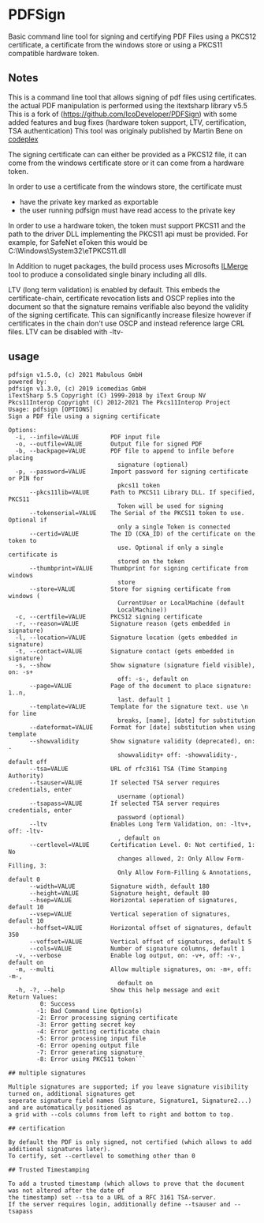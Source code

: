 # PDFSign
Basic command line tool for signing and certifying PDF Files using a PKCS12 certificate,
a certificate from the windows store or using a PKCS11 compatible hardware token.

## Notes
This is a command line tool that allows signing of pdf files using certificates.
the actual PDF manipulation is performed using the itextsharp library v5.5
This is a fork of (https://github.com/IcoDeveloper/PDFSign) with some added features and bug fixes
(hardware token support, LTV, certification, TSA authentication)
This tool was originaly published by Martin Bene on [codeplex](https://archive.codeplex.com/?p=pdfsign)


The signing certificate can can either be provided as a PKCS12 file, it can come from 
the windows certificate store or it can come from a hardware token.

In order to use a certificate from the windows store, the certificate must
  - have the private key marked as exportable
  - the user running pdfsign must have read access to the private key

In order to use a hardware token, the token must support PKCS11 and the path to the driver DLL
implementing the PKCS11 api must be provided.
For example, for SafeNet eToken this would be C:\Windows\System32\eTPKCS11.dll
  
In Addition to nuget packages, the build process uses Microsofts [ILMerge](http://www.microsoft.com/download/en/details.aspx?displaylang=en&id=17630) 
tool to produce a consolidated single binary including all dlls. 

LTV (long term validation) is enabled by default. This embeds the certificate-chain, certificate revocation lists
and OSCP replies into the document so that the signature remains verifiable also beyond the validity of the
signing certificate. This can significantly increase filesize however if certificates in the chain don't use
OSCP and instead reference large CRL files. LTV can be disabled with -ltv-

## usage
```
pdfsign v1.5.0, (c) 2021 Mabulous GmbH
powered by:
pdfsign v1.3.0, (c) 2019 icomedias GmbH
iTextSharp 5.5 Copyright (C) 1999-2018 by iText Group NV
Pkcs11Interop Copyright (C) 2012-2021 The Pkcs11Interop Project
Usage: pdfsign [OPTIONS]
Sign a PDF file using a signing certificate

Options:
  -i, --infile=VALUE         PDF input file
  -o, --outfile=VALUE        Output file for signed PDF
  -b, --backpage=VALUE       PDF file to append to infile before placing
                               signature (optional)
  -p, --password=VALUE       Import password for signing certificate or PIN for
                               pkcs11 token
      --pkcs11lib=VALUE      Path to PKCS11 Library DLL. If specified, PKCS11
                               Token will be used for signing
      --tokenserial=VALUE    The Serial of the PKCS11 token to use. Optional if
                               only a single Token is connected
      --certid=VALUE         The ID (CKA_ID) of the certificate on the token to
                               use. Optional if only a single certificate is
                               stored on the token
      --thumbprint=VALUE     Thumbprint for signing certificate from windows
                               store
      --store=VALUE          Store for signing certificate from windows (
                               CurrentUser or LocalMachine (default
                               LocalMachine))
  -c, --certfile=VALUE       PKCS12 signing certificate
  -r, --reason=VALUE         Signature reason (gets embedded in signature)
  -l, --location=VALUE       Signature location (gets embedded in signature)
  -t, --contact=VALUE        Signature contact (gets embedded in signature)
  -s, --show                 Show signature (signature field visible), on: -s+
                               off: -s-, default on
      --page=VALUE           Page of the document to place signature: 1..n,
                               last. default 1
      --template=VALUE       Template for the signature text. use \n for line
                               breaks, [name], [date] for substitution
      --dateformat=VALUE     Format for [date] substitution when using template
      --showvalidity         Show signature validity (deprecated), on: -
                               showvalidity+ off: -showvalidity-, default off
      --tsa=VALUE            URL of rfc3161 TSA (Time Stamping Authority)
      --tsauser=VALUE        If selected TSA server requires credentials, enter
                               username (optional)
      --tsapass=VALUE        If selected TSA server requires credentials, enter
                               password (optional)
      --ltv                  Enables Long Term Validation, on: -ltv+, off: -ltv-
                               , default on
      --certlevel=VALUE      Certification Level. 0: Not certified, 1: No
                               changes allowed, 2: Only Allow Form-Filling, 3:
                               Only Allow Form-Filling & Annotations, default 0
      --width=VALUE          Signature width, default 180
      --height=VALUE         Signature height, default 80
      --hsep=VALUE           Horizontal seperation of signatures, default 10
      --vsep=VALUE           Vertical seperation of signatures, default 10
      --hoffset=VALUE        Horizontal offset of signatures, default 350
      --voffset=VALUE        Vertical offset of signatures, default 5
      --cols=VALUE           Number of signature columns, default 1
  -v, --verbose              Enable log output, on: -v+, off: -v-, default on
  -m, --multi                Allow multiple signatures, on: -m+, off: -m-,
                               default on
  -h, -?, --help             Show this help message and exit
Return Values:
         0: Success
        -1: Bad Command Line Option(s)
        -2: Error processing signing certificate
        -3: Error getting secret key
        -4: Error getting certificate chain
        -5: Error processing input file
        -6: Error opening output file
        -7: Error generating signature
        -8: Error using PKCS11 token```

## multiple signatures

Multiple signatures are supported; if you leave signature visibility turned on, additional signatures get 
seperate signature field names (Signature, Signature1, Signature2...) and are automatically positioned as 
a grid with --cols columns from left to right and bottom to top.

## certification

By default the PDF is only signed, not certified (which allows to add additional signatures later).
To certify, set --certlevel to something other than 0

## Trusted Timestamping

To add a trusted timestamp (which allows to prove that the document was not altered after the date of
the timestamp) set --tsa to a URL of a RFC 3161 TSA-server.
If the server requires login, additionally define --tsauser and --tsapass